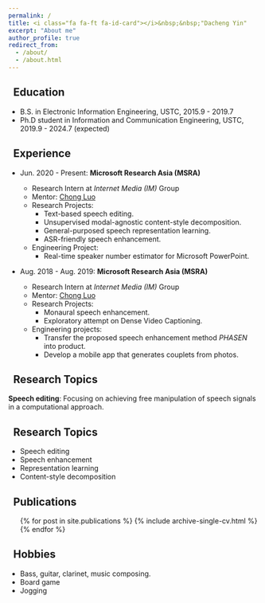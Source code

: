 ```yaml
---
permalink: /
title: <i class="fa fa-ft fa-id-card"></i>&nbsp;&nbsp;"Dacheng Yin"
excerpt: "About me"
author_profile: true
redirect_from: 
  - /about/
  - /about.html
---
```


## <i class="fa fa-ft fa-university"></i>&nbsp;&nbsp;Education

* B.S. in Electronic Information Engineering, USTC, 2015.9 - 2019.7
* Ph.D student in Information and Communication Engineering, USTC, 2019.9 - 2024.7 (expected) 

## <i class="fa fa-ft fa-users"></i>&nbsp;&nbsp;Experience
* Jun. 2020 - Present: **Microsoft Research Asia (MSRA)**
  * Research Intern at *Internet Media (IM)* Group
  * Mentor: [Chong Luo](https://www.microsoft.com/en-us/research/people/cluo/)
  * Research Projects:
    * Text-based speech editing.
    * Unsupervised modal-agnostic content-style decomposition.
    * General-purposed speech representation learning.
    * ASR-friendly speech enhancement.
  * Engineering Project:
    * Real-time speaker number estimator for Microsoft PowerPoint.

* Aug. 2018 - Aug. 2019: **Microsoft Research Asia (MSRA)**
  * Research Intern at *Internet Media (IM)* Group
  * Mentor: [Chong Luo](https://www.microsoft.com/en-us/research/people/cluo/)
  * Research Projects:
    * Monaural speech enhancement.
    * Exploratory attempt on Dense Video Captioning.
  * Engineering projects:
    * Transfer the proposed speech enhancement method *PHASEN* into product.
    * Develop a mobile app that generates couplets from photos.

## <i class="fa fa-ft fa-lightbulb"></i>&nbsp;&nbsp;Research Topics
**Speech editing**: Focusing on achieving free manipulation of speech signals in a computational approach.
  
## <i class="fa fa-ft fa-pen-nib"></i>&nbsp;&nbsp;Research Topics
* Speech editing
* Speech enhancement
* Representation learning
* Content-style decomposition

## <i class="fa fa-ft fa-book"></i>&nbsp;&nbsp;Publications
  <ul>{% for post in site.publications %}
    {% include archive-single-cv.html %}
  {% endfor %}</ul>
  
## <i class="fa fa-ft fa-heart"></i>&nbsp;&nbsp;Hobbies
* Bass, guitar, clarinet, music composing.
* Board game
* Jogging
